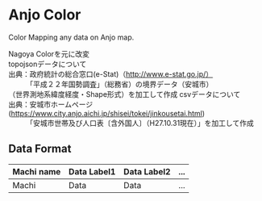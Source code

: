 Anjo Color====Color Mapping any data on Anjo map.  Nagoya Colorを元に改変  topojsonデータについて  出典：政府統計の総合窓口(e-Stat)（http://www.e-stat.go.jp/）  　　　「平成２２年国勢調査」（総務省）の境界データ（安城市）       （世界測地系緯度経度・Shape形式）を加工して作成csvデータについて  出典：安城市ホームページ(https://www.city.anjo.aichi.jp/shisei/tokei/jinkousetai.html)  　　　「安城市世帯及び人口表〔含外国人〕（H27.10.31現在）」を加工して作成  ## Data Format| Machi name  | Data Label1 | Data Label2 | ... ||-------------|-------------|-------------|-----|| Machi       | Data        | Data        | ... |